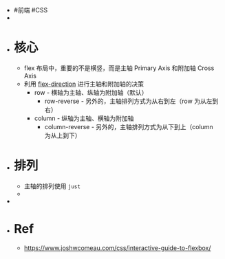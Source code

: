 - #前端 #CSS
-
- # 核心
	- flex 布局中，重要的不是横竖，而是主轴 Primary Axis 和附加轴 Cross Axis
	- 利用 [flex-direction](https://developer.mozilla.org/en-US/docs/Web/CSS/flex-direction) 进行主轴和附加轴的决策
		- row - 横轴为主轴、纵轴为附加轴（默认）
			- row-reverse - 另外的，主轴排列方式为从右到左（row 为从左到右）
		- column - 纵轴为主轴、横轴为附加轴
			- column-reverse - 另外的，主轴排列方式为从下到上（column 为从上到下）
- # 排列
	- 主轴的排列使用 `just`
	-
-
- # Ref
	- https://www.joshwcomeau.com/css/interactive-guide-to-flexbox/